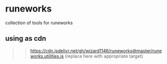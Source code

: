 # runeworks
collection of tools for runeworks

## using as cdn
>> https://cdn.jsdelivr.net/gh/wizard1146/runeworks@master/runeworks.utilities.js (replace here with appropriate target)
